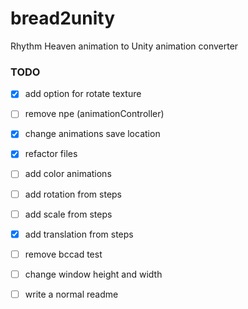 # bread2unity
Rhythm Heaven animation to Unity animation converter


### TODO

- [X] add option for rotate texture

- [ ] remove npe (animationController)

- [x] change animations save location

- [x] refactor files

- [ ] add color animations
- [ ] add rotation from steps
- [ ] add scale from steps
- [x] add translation from steps

- [ ] remove bccad test

- [ ] change window height and width

- [ ] write a normal readme